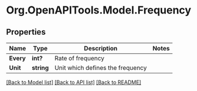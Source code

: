 # Org.OpenAPITools.Model.Frequency
## Properties

Name | Type | Description | Notes
------------ | ------------- | ------------- | -------------
**Every** | **int?** | Rate of frequency | 
**Unit** | **string** | Unit which defines the frequency | 

[[Back to Model list]](../README.md#documentation-for-models) [[Back to API list]](../README.md#documentation-for-api-endpoints) [[Back to README]](../README.md)

